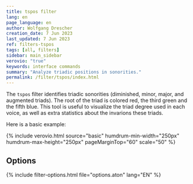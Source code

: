 ```yaml
---
title: tspos filter
lang: en
page_language: en
author: Wolfgang Drescher
creation_date: 7 Jun 2023
last_updated: 7 Jun 2023
ref: filters-tspos
tags: [all, filters]
sidebar: main_sidebar
verovio: "true"
keywords: interface commands 
summary: "Analyze triadic positions in sonorities."
permalink: /filter/tspos/index.html
---
```


The `tspos` filter identifies triadic sonorities (diminished, minor,
major, and augmented triads).  The root of the triad is colored
red, the third green and the fifth blue.  This tool is useful to
visualize the triad degree used in each voice, as well as extra
statistics about the invarions these triads.

Here is a basic example:

{% include verovio.html
	source="basic"
	humdrum-min-width="250px"
	humdrum-max-height="250px"
	pageMarginTop="60"
	scale="50"
%}
<script type="application/x-humdrum" id="basic">
!!!filter: tspos
**kern	**kern	**kern	**kern
4C	4G	4e	4cc
4CC	4G	4f	4cc
4B	4G	4g	4dd
=	=	=	=
*-	*-	*-	*-
</script>


## Options ##

{% include filter-options.html file="options.aton" lang="EN" %}




